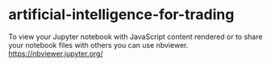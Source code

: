 # artificial-intelligence-for-trading
To view your Jupyter notebook with JavaScript content rendered or to share your notebook files with others you can use nbviewer. https://nbviewer.jupyter.org/
